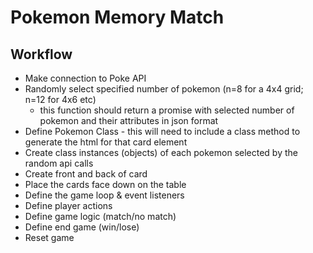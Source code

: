 # Pokemon Memory Match
## Workflow
- Make connection to Poke API
- Randomly select specified number of pokemon (n=8 for a 4x4 grid; n=12 for 4x6 etc)
  - this function should return a promise with selected number of pokemon and their attributes in json format
- Define Pokemon Class - this will need to include a class method to generate the html for that card element
- Create class instances (objects) of each pokemon selected by the random api calls
- Create front and back of card
- Place the cards face down on the table
- Define the game loop & event listeners
- Define player actions
- Define game logic (match/no match)
- Define end game (win/lose)
- Reset game
